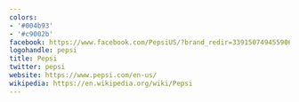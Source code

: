 ```yaml
---
colors:
- '#004b93'
- '#c9002b'
facebook: https://www.facebook.com/PepsiUS/?brand_redir=339150749455906
logohandle: pepsi
title: Pepsi
twitter: pepsi
website: https://www.pepsi.com/en-us/
wikipedia: https://en.wikipedia.org/wiki/Pepsi
---
```

